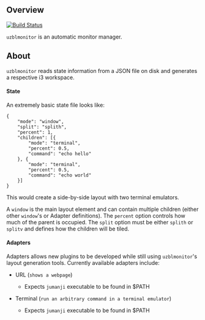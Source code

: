 ## Overview
[![Build Status](https://travis-ci.org/patricklucas/puppet-uzblmonitor.png)](https://travis-ci.org/patricklucas/puppet-uzblmonitor)

`uzblmonitor` is an automatic monitor manager.


## About

`uzblmonitor` reads state information from a JSON file on disk and generates a respective i3 workspace.


#### State

An extremely basic state file looks like:

```
{
    "mode": "window",
    "split": "splith",
    "percent": 1,
    "children": [{
        "mode": "terminal",
        "percent": 0.5,
        "command": "echo hello"
    }, {
        "mode": "terminal",
        "percent": 0.5,
        "command": "echo world"
    }]
}
```

This would create a side-by-side layout with two terminal emulators.

A `window` is the main layout element and can contain multiple children (either other `window`'s or Adapter definitions). The `percent` option controls how much of the parent is occupied. The `split` option must be either `splith` or `splitv` and defines how the children will be tiled.

#### Adapters

Adapters allows new plugins to be developed while still using `uzblmonitor`'s layout generation tools. Currently 
available adapters include:

- URL (`shows a webpage`)
  * Expects `jumanji` executable to be found in $PATH

- Terminal (`run an arbitrary command in a terminal emulator`)
  * Expects `jumanji` executable to be found in $PATH
